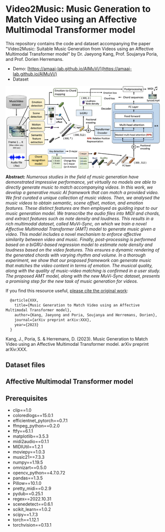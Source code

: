 # Video2Music: Music Generation to Match Video using an Affective Multimodal Transformer model

This repository contains the code and dataset accompanying the paper "Video2Music: Suitable Music Generation from Videos using an Affective Multimodal Transformer model" by Dr. Jaeyong Kang, Prof. Soujanya Poria, and Prof. Dorien Herremans.

- Demo: [https://amaai-lab.github.io/AIMuVi/](https://amaai-lab.github.io/AIMuVi/)
- Dataset

![](framework.png)

**Abstract:**
_Numerous studies in the field of music generation have demonstrated impressive performance, yet virtually no models are able to directly generate music to match accompanying videos. In this work, we develop a generative music AI framework that can match a provided video. We first curated a unique collection of music videos. Then, we analysed the music videos to obtain semantic, scene offset, motion, and emotion features. These distinct features are then employed as guiding input to our music generation model. We transcribe the audio files into MIDI and chords, and extract features such as note density and loudness. This results in a rich multimodal dataset, called MuVi-Sync, on which we train a novel Affective Multimodal Transformer (AMT) model to generate music given a video. This model includes a novel mechanism to enforce affective similarity between video and music. Finally, post-processing is performed based on a biGRU-based regression model to estimate note density and loudness based on the video features. This ensures a dynamic rendering of the generated chords with varying rhythm and volume. 
In a thorough experiment, we show that our proposed framework can generate music that matches the video content in terms of emotion. The musical quality, along with the quality of music-video matching is confirmed in a user study. The proposed AMT model, along with the new MuVi-Sync dataset, presents a promising step for the new task of music generation for videos._


If you find this resource useful, [please cite the original work](https://arxiv.org/abs/XXX):

      @article{XXX,
        title={Music Generation to Match Video using an Affective Multimodal Transformer model},
        author={Kang, Jaeyong and Poria, Soujanya and Herremans, Dorien},
        journal={arXiv preprint arXiv:XXX},
        year={2023}
      }

  Kang, J., Poria, S. & Herremans, D. (2023). Music Generation to Match Video using an Affective Multimodal Transformer model. arXiv preprint arXiv:XXX.

## Dataset files

## Affective Multimodal Transformer model

## Prerequisites
- clip==1.0
- coloredlogs==15.0.1
- efficientnet_pytorch==0.7.1
- ffmpeg_python==0.2.0
- ftfy==6.1.1
- matplotlib==3.5.3
- midi2audio==0.1.1
- MIDIUtil==1.2.1
- moviepy==1.0.3
- music21==7.3.3
- numpy==1.19.5
- omnizart==0.5.0
- opencv_python==4.7.0.72
- pandas==1.3.5
- Pillow==10.1.0
- pretty_midi==0.2.9
- pydub==0.25.1
- regex==2022.10.31
- scenedetect==0.6.1
- scikit_learn==1.0.2
- scipy==1.7.3
- torch==1.12.1
- torchvision==0.13.1
